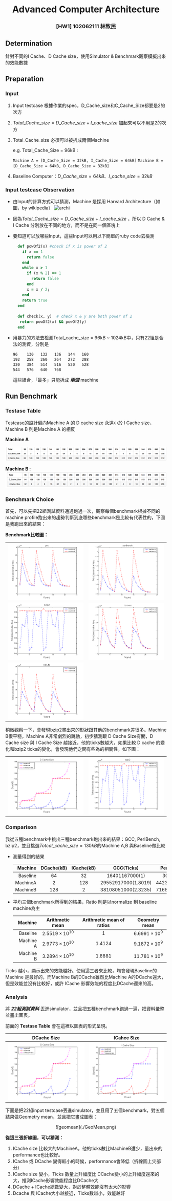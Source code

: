 # <center>Advanced Computer Architecture</center>
### <center> [HW1] 102062111 林致民</center>


## Determination

針對不同的I Cache、D Cache size，使用Simulator & Benchmark觀察模擬出來的效能數據

## Preparation

### Input

1. Input testcase 根據作業的spec，D_Cache_size和C_Cache_Size都要是2的次方

2. $Total\_Cache\_size = D\_Cache\_size + I\_cache\_size$ 加起來可以不用是2的次方

3. Total_Cache_size 必須可以被拆成兩個Machine

	e.g. Total_Cache_Size = 96kB :

	`Machine A = [D_Cache_Size = 32kB, I_Cache_Size = 64kB]`
	`Machine B = [D_Cache_Size = 64kB, D_Cache_Size = 32kB]`
	
4. Baseline Computer：$D\_Cache\_size=64kB$、$I\_cache\_size=32kB$

### Input testcase Observation



* 由Input的計算方式可以猜測，Machine 是採用 Harvard Architecture（如圖，by wikipedia）
![archi](https://upload.wikimedia.org/wikipedia/commons/thumb/3/3f/Harvard_architecture.svg/450px-Harvard_architecture.svg.png)

* 因為$Total\_Cache\_size = D\_Cache\_size + I\_cache\_size$ ，所以 D Cache & I Cache 分別放在不同的地方，而不是在同一個區塊上

* 要知道可以放哪些Input，這些Input可以用以下簡單的ruby code去檢測

	```ruby
	  def powOf2(x) #check if x is power of 2
	    if x == 1
	      return false
	    end
	    while x > 1
	      if (x % 2) == 1
	        return false
	      end
	      x = x / 2;
	    end
	    return true
	  end
	  
	  def check(x, y)  # check x & y are both power of 2
	   return powOf2(x) && powOf2(y)
	  end
	```
* 用暴力的方法去檢測Total_cache_size = 96kB ~ 1024kB中，只有22組是合法的測資，分別是

	```
	96    130   132   136   144   160   
	192   258   260   264   272   288   
	320   384   514   516   520   528   
	544   576   640   768
	```
	這些組合，「最多」只能拆成 ***兩個*** machine
	
## Run Benchmark

### Testase Table

Testcase的設計偏向Machine A 的 D cache size 永遠小於 I Cache size，Machine B 則是Machine A 的相反

**Machine A**

![img](./MachineA.png)


**Machine B :**
![img](./MachineB.png)

### Benchmark Choice

首先，可以先把22組測試資料通通跑過一次，觀察每個benchmark根據不同的machine profile跑出來的趨勢判斷到底哪些benchmark是比較有代表性的，下圖是我跑出來的結果：

**Benchmark比較圖：**

|					  |                 |
| ----------------  | ------------------ |
| ![img](./gcc.png) | ![img](./perlbench.png) |
|![img](./bzip2.png) | ![img](./bwaves.png) |
| ![img](./calculix.png) |  | 

稍微觀察一下，會發現bzip2畫出來的形狀跟其他的benchmark差很多。Machine B很平穩，Machine A非常劇烈的跳動，初步猜測跟 D Cache Size有關，D Cache size 與 I Cache Size 越接近，他的ticks數越大，如果比較 D cache 的變化和bzip2 ticks的變化，會發現他們之間有些為的相關性，如下圖：

|					  |                    |
| ----------------  | ------------------ |
| ![img](./Dcache.png) | ![img](./bzip2.png) |


### Comparison

我從五種benchmark中挑出三種benchmark跑出來的結果：GCC, PerlBench, bzip2，並且挑選$Totcal\_cache\_size=130kB$的Machine A,B 與Baseline做比較 

* 測量得到的結果

	| Machine  | DCache(kB)  | ICache(kB)  | GCC(Ticks)           | PerlBench(ticks) | bzip2(ticks)        |
	| -------: | :---------: | :---------: | :-----------------:  | :--------------: | :-----------------: | 
	| Baseline | 64          | 32          |  16401167000(1)      |     306285000(1) | 59848220000(1)      |
	| MachineA | 2           | 128         |  29552917000(1.8019) |442313000(1.4441) | 59323032000(0.9912) |
	| MachineB | 128         | 2           |  38108051000(2.3235) |716877000(2.3406) | 59858215000(1.0002) |

* 平均三個benchmark所得到的結果，Ratio 則是以normalize 到 baseline machine為主 
	
	| Machine  |    Arithmetic mean    | Arithmetic mean of ratios |        Geometry mean  |
	| -------: | :-------------------: | :-----------------------: | :-------------------: | 
	| Baseline | $2.5519\times10^{10}$ | 1                         |  $6.6991\times10^{9}$ | 
	| Machine A| $2.9773\times10^{10}$ | 1.4124                    |  $9.1872\times10^{9}$ | 
	| Machine B| $3.2894\times10^{10}$ | 1.8881                    |  $11.781\times10^{9}$ | 
	
Ticks 越小，顯示出來的效能越好。使用這三者來比較，均會發現Baseline的Machine 是最好的，而Machine B的DCache雖然比Machine A的DCache還大，但是效能並沒有比較好，或許 ICache 影響效能的程度比DCache還來的高。

### Analysis

將 ***22組測試資料*** 丟進simulator，並且把五種benchmark跑過一遍，把資料彙整並畫出圖表。

前面的 **Testase Table** 會在這裡以圖表的形式呈現。

|   DCache Size        |         ICahce Size  |
| :------------------: | :------------------: |
| ![img](./Dcache.png) | ![img](./Icache.png) |

下面是把22組input testcase丟進simulator，並且用了五個benchmark，對五個結果做Geometry mean，並且把它畫成圖表：

<center>![geomean](./GeoMean.png)</center>

<style>
img[alt=geomean] {
	width: 500pt;
};
</style>

**從這三張折線圖，可以猜測：**

1. ICache size 比較大的MachineA，他的ticks數比MachineB還少，量出來的performance也比較好。
2. ICache 或 DCache 變得較小的時候，performance會降低（折線圖上尖部分）
3. ICache size 變小，Ticks 數量上升幅度比 DCache變小的上升幅度還來的大，推測ICache影響效能程度比DCache大
4. DCache + ICache總數變大，對於整體效能沒有太大的影響
5. Dcache 與 ICache大小越接近，Ticks數越小，效能越好